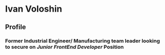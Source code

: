 # **Ivan Voloshin**
## **Profile**
### Former Industrial Engineer/ Manufacturing team leader looking to secure on *__Junior FrontEnd Developer__* Position
